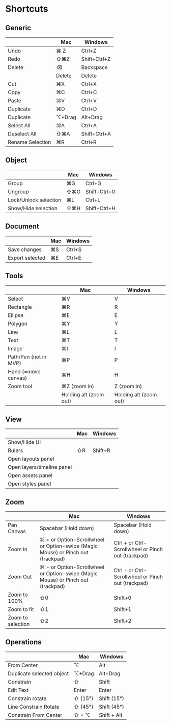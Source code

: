 # Shortcuts

## Generic

| |Mac|Windows|
|----|----|----|
|Undo|⌘ Z|Ctrl+Z|
|Redo|⇧⌘Z|Shift+Ctrl+Z|
|Delete|⌫|Backspace|
||Delete|Delete|
|Cut|⌘X|Ctrl+X|
|Copy|⌘C|Ctrl+C|
|Paste|⌘V|Ctrl+V|
|Duplicate|⌘D|Ctrl+D|
|Duplicate|⌥+Drag|Alt+Drag|
|Select All|⌘A|Ctrl+A|
|Deselect All|⇧⌘A|Shift+Ctrl+A|
|Rename Selection|⌘R|Ctrl+R|

## Object
| |Mac|Windows|
|----|----|----|
|Group|⌘G|Ctrl+G|
|Ungroup|⇧⌘G|Shift+Ctrl+G|
|Lock/Unlock selection|⌘L|Ctrl+L|
|Show/Hide selection|⇧⌘H|Shift+Ctrl+H|

## Document

| |Mac|Windows|
|----|----|----|
|Save changes|⌘S|Ctrl+S|
|Export selected|⌘E|Ctrl+E|

## Tools

| |Mac|Windows|
|----|----|----|
|Select|⌘V|V|
|Rectangle|⌘R|R|
|Ellipse|⌘E|E|
|Polygon|⌘Y|Y|
|Line|⌘L|L|
|Text|⌘T|T|
|Image|⌘I|I|
|Path/Pen (not in MVP)|⌘P|P|
|Hand (=move canvas)|⌘H|H|
|Zoom tool|⌘Z (zoom in)|Z (zoom in)|
||Holding alt (zoom out)|Holding alt (zoom out)|

## View

| |Mac|Windows|
|----|----|----|
|Show/Hide UI|||
|Rulers|⇧R|Shift+R|
|Open layouts panel|||
|Open layers/timeline panel|||
|Open assets panel|||
|Open styles panel|||

## Zoom

| |Mac|Windows|
|----|----|----|
|Pan Canvas|Spacebar (Hold down)|Spacebar (Hold down)|
|Zoom In|⌘ + or Option-Scrollwheel or Option-swipe (Magic Mouse) or Pinch out (trackpad)|Ctrl + or Ctrl-Scrollwheel or Pinch out (trackpad)|
|Zoom Out|⌘ - or Option-Scrollwheel or Option-swipe (Magic Mouse) or Pinch out (trackpad)|Ctrl - or Ctrl-Scrollwheel or Pinch out (trackpad)|
|Zoom to 100%|⇧0|Shift+0|
|Zoom to fit|⇧1|Shift+1|
|Zoom to selection|⇧2|Shift+2|

## Operations

| |Mac|Windows|
|----|----|----|
|From Center|⌥|Alt|
|Duplicate selected object|⌥+Drag|Alt+Drag|
|Constrain|⇧|Shift|
|Edit Text|Enter|Enter|
|Constrain rotate|⇧ (15°)|Shift (15°)|
|Line Constrain Rotate|⇧ (45°)|Shift (45°)|
|Constrain From Center|⇧ + ⌥|Shift + Alt|